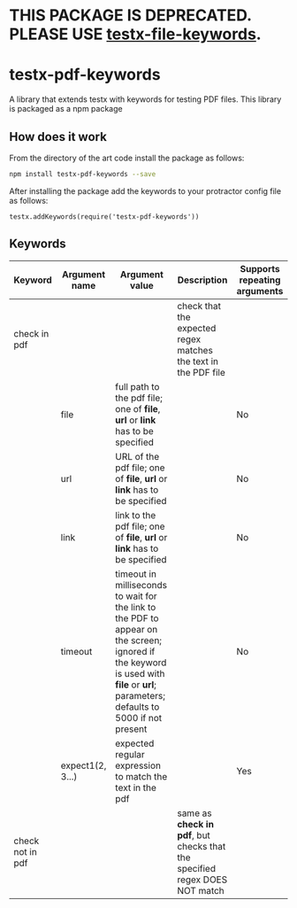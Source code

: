 THIS PACKAGE IS DEPRECATED. PLEASE USE [testx-file-keywords](https://github.com/testxio/testx-file-keywords).
===

testx-pdf-keywords
=====

A library that extends testx with keywords for testing PDF files. This library is packaged as a npm package

## How does it work
From the directory of the art code install the package as follows:
```sh
npm install testx-pdf-keywords --save
```

After installing the package add the keywords to your protractor config file as follows:

```
testx.addKeywords(require('testx-pdf-keywords'))
```

## Keywords

| Keyword                | Argument name | Argument value  | Description | Supports repeating arguments |
| ---------------------- | ------------- | --------------- |------------ | ---------------------------- |
| check in pdf      |               |                 | check that the expected regex matches the text in the PDF file |  |
|                        | file           | full path to the pdf file; one of **file**, **url** or **link** has to be specified || No |
|                        | url           | URL of the pdf file; one of **file**, **url** or **link** has to be specified || No |
|                        | link           | link to the pdf file; one of **file**, **url** or **link** has to be specified || No |
|                        | timeout        | timeout in milliseconds to wait for the link to the PDF to appear on the screen; ignored if the keyword is used with **file** or **url**;  parameters; defaults to 5000 if not present || No |
|                        | expect1(2, 3...) | expected regular expression to match the text in the pdf || Yes |
| check not in pdf  |               |                 | same as **check in pdf**, but checks that the specified regex DOES NOT match |  |
